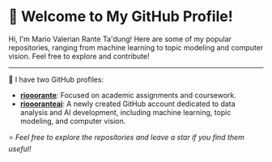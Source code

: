 # 👋 Welcome to My GitHub Profile!  

Hi, I'm Mario Valerian Rante Ta'dung! Here are some of my popular repositories, ranging from machine learning to topic modeling and computer vision. Feel free to explore and contribute!  

---

🌟 I have two GitHub profiles:  
- **[riooorante](https://github.com/riooorante)**: Focused on academic assignments and coursework.  
- **[rioooranteai](https://github.com/rioooranteai)**: A newly created GitHub account dedicated to data analysis and AI development, including machine learning, topic modeling, and computer vision.  

⭐ *Feel free to explore the repositories and leave a star if you find them useful!*  
